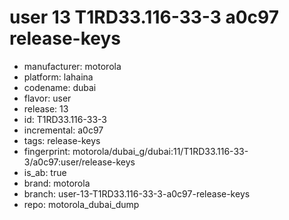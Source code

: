 # user 13 T1RD33.116-33-3 a0c97 release-keys
- manufacturer: motorola
- platform: lahaina
- codename: dubai
- flavor: user
- release: 13
- id: T1RD33.116-33-3
- incremental: a0c97
- tags: release-keys
- fingerprint: motorola/dubai_g/dubai:11/T1RD33.116-33-3/a0c97:user/release-keys
- is_ab: true
- brand: motorola
- branch: user-13-T1RD33.116-33-3-a0c97-release-keys
- repo: motorola_dubai_dump
